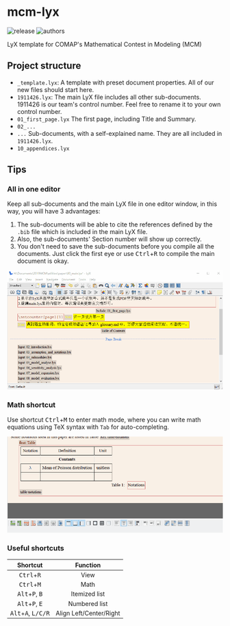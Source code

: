 # mcm-lyx

![release](https://img.shields.io/github/release/upupming/mcm-lyx.svg?style=flat)
![authors](https://img.shields.io/badge/Author-Yiming%20Li%2C%20Pinjun%20Zheng%2C%20Tanci%20Chen-orange.svg)

LyX template for COMAP's Mathematical Contest in Modeling (MCM)

## Project structure

- `_template.lyx`: A template with preset document properties. All of our new files should start here.
- `1911426.lyx`: The main LyX file includes all other sub-documents. 1911426 is our team's control number. Feel free to rename it to your own control number.
- `01_first_page.lyx` The first page, including Title and Summary.
- `02_...`
- `...` Sub-documents, with a self-explained name. They are all included in `1911426.lyx`.
- `10_appendices.lyx`

## Tips

<!-- 使用 vscode 为 `.lyx` 增加代码高亮和自动补全：

![vscode-lyx](docs/images/vscode-lyx.gif) -->

### All in one editor

Keep all sub-documents and the main LyX file in one editor window, in this way, you will have 3 advantages:

1. The sub-documents will be able to cite the references defined by the `.bib` file which is included in the main LyX file.
2. Also, the sub-documents' Section number will show up correctly.
3. You don't need to save the sub-documents before you compile all the documents. Just click the first eye or use <kbd>Ctrl</kbd>+<kbd>R</kbd> to compile the main document is okay.

![all-in-one](docs/images/all-in-one.gif)

### Math shortcut

Use shortcut <kbd>Ctrl</kbd>+<kbd>M</kbd> to enter math mode, where you can write math equations using TeX syntax with `Tab` for auto-completing.

![raw-math](docs/images/raw-math.gif)

### Useful shortcuts

<center>

|           Shortcut           | Function |
| :--------------------------: | :------: |
| <kbd>Ctrl</kbd>+<kbd>R</kbd> |   View   |
| <kbd>Ctrl</kbd>+<kbd>M</kbd> | Math|
| <kbd>Alt</kbd>+<kbd>P</kbd>, <kbd>B</kbd> | Itemized list|
| <kbd>Alt</kbd>+<kbd>P</kbd>, <kbd>E</kbd> | Numbered list|
| <kbd>Alt</kbd>+<kbd>A</kbd>, <kbd>L/C/R</kbd> | Align Left/Center/Right|

</center>
